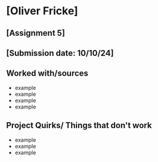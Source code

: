 # [Oliver Fricke]
## [Assignment 5]
## [Submission date: 10/10/24]
## Worked with/sources 
* example
* example
* example
* example
## Project Quirks/ Things that don't work
* example
* example
* example
